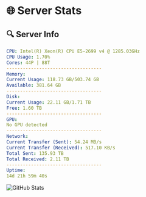 # 🌐 Server Stats
## 🔍 Server Info
```yaml
CPU: Intel(R) Xeon(R) CPU E5-2699 v4 @ 1285.03GHz
CPU Usage: 1.70%
Cores: 44P | 88T
-----------------------------------
Memory:
Current Usage: 118.73 GB/503.74 GB
Available: 381.64 GB
-----------------------------------
Disk:
Current Usage: 22.11 GB/1.71 TB
Free: 1.60 TB
-----------------------------------
GPU:
No GPU detected
-----------------------------------
Network:
Current Transfer (Sent): 54.24 MB/s
Current Transfer (Received): 517.10 KB/s
Total Sent: 135.93 TB
Total Received: 2.11 TB
-----------------------------------
Uptime:
14d 21h 59m 40s
```
![GitHub Stats](https://img.shields.io/badge/Updated-2025-02-22_20:42:58-blue)